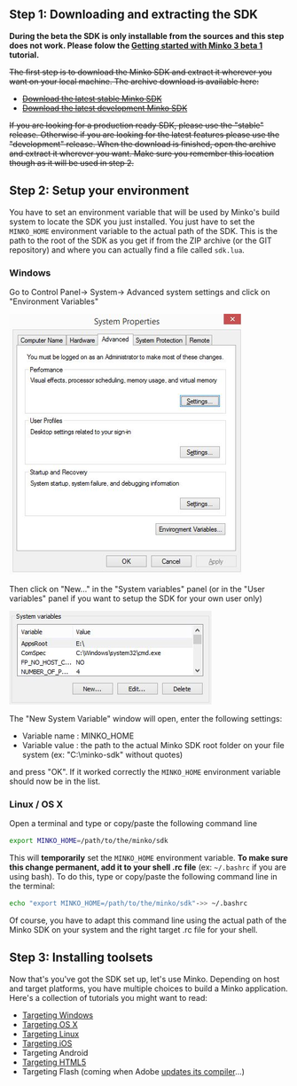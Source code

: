 Step 1: Downloading and extracting the SDK
------------------------------------------

**During the beta the SDK is only installable from the sources and this step does not work. Please folow the [Getting started with Minko 3 beta 1](../tutorial/Getting_started_with_Minko_3.md) tutorial.**

<strike>The first step is to download the Minko SDK and extract it wherever you want on your local machine. The archive download is available here:

-   [Download the latest stable Minko SDK](http://minko/download)
-   [Download the latest development Minko SDK](http://minko/download)

If you are looking for a production ready SDK, please use the "stable" release. Otherwise if you are looking for the latest features please use the "development" release. When the download is finished, open the archive and extract it wherever you want. Make sure you remember this location though as it will be used in step 2.</strike>

Step 2: Setup your environment
------------------------------

You have to set an environment variable that will be used by Minko's build system to locate the SDK you just installed. You just have to set the `MINKO_HOME` environment variable to the actual path of the SDK. This is the path to the root of the SDK as you get if from the ZIP archive (or the GIT repository) and where you can actually find a file called `sdk.lua`.

### Windows

Go to Control Panel-> System-> Advanced system settings and click on "Environment Variables"

![](../../doc/image/Minko_win_env_variables.jpg "../../doc/image/Minko_win_env_variables.jpg")

Then click on "New..." in the "System variables" panel (or in the "User variables" panel if you want to setup the SDK for your own user only)

![](../../doc/image/Minko_win_new_env_variable.jpg "../../doc/image/Minko_win_new_env_variable.jpg")

The "New System Variable" window will open, enter the following settings:

-   Variable name : MINKO_HOME
-   Variable value : the path to the actual Minko SDK root folder on your file system (ex: "C:\minko-sdk" without quotes)

and press "OK". If it worked correctly the `MINKO_HOME` environment variable should now be in the list.

### Linux / OS X

Open a terminal and type or copy/paste the following command line

```bash
export MINKO_HOME=/path/to/the/minko/sdk 
```


This will **temporarily** set the `MINKO_HOME` environment variable. **To make sure this change permanent, add it to your shell .rc file** (ex: `~/.bashrc` if you are using bash). To do this, type or copy/paste the following command line in the terminal:

```bash
echo "export MINKO_HOME=/path/to/the/minko/sdk"->> ~/.bashrc 
```


Of course, you have to adapt this command line using the actual path of the Minko SDK on your system and the right target .rc file for your shell.

Step 3: Installing toolsets
---------------------------

Now that's you've got the SDK set up, let's use Minko. Depending on host and target platforms, you have multiple choices to build a Minko application. Here's a collection of tutorials you might want to read:

-   [Targeting Windows](../tutorial/Targeting_Windows.md)
-   [Targeting OS X](../tutorial/Targeting_OS_X.md)
-   [Targeting Linux](../tutorial/Targeting_Linux.md)
-   [Targeting iOS](../tutorial/Targeting_iOS.md)
-   Targeting Android
-   [Targeting HTML5](../tutorial/Targeting_HTML5.md)
-   Targeting Flash (coming when Adobe [updates its compiler](https://github.com/adobe-flash/crossbridge/issues/28)...)

